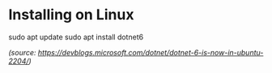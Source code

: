 # Installing on Linux

sudo apt update
sudo apt install dotnet6

_(source: https://devblogs.microsoft.com/dotnet/dotnet-6-is-now-in-ubuntu-2204/)_
